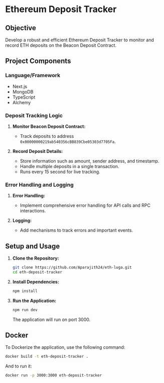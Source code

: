 # Ethereum Deposit Tracker

## Objective

Develop a robust and efficient Ethereum Deposit Tracker to monitor and record ETH deposits on the Beacon Deposit Contract.

## Project Components

### Language/Framework

- Next.js
- MongoDB
- TypeScript
- Alchemy

### Deposit Tracking Logic

1. **Monitor Beacon Deposit Contract:**
   - Track deposits to address `0x00000000219ab540356cBB839Cbe05303d7705Fa`.

2. **Record Deposit Details:**
   - Store information such as amount, sender address, and timestamp.
   - Handle multiple deposits in a single transaction.
   - Runs every 15 second for live tracking.

### Error Handling and Logging

1. **Error Handling:**
   - Implement comprehensive error handling for API calls and RPC interactions.

2. **Logging:**
   - Add mechanisms to track errors and important events.

## Setup and Usage

1. **Clone the Repository:**

   ```bash
   git clone https://github.com/Aparajith24/eth-luga.git
   cd eth-deposit-tracker
   ```

2. **Install Dependencies:**

   ```bash
   npm install
   ```

3. **Run the Application:**

   ```bash
   npm run dev
   ```

   The application will run on port 3000.

## Docker

To Dockerize the application, use the following command:

```bash
docker build -t eth-deposit-tracker .
```

And to run it:

```bash
docker run -p 3000:3000 eth-deposit-tracker
```

